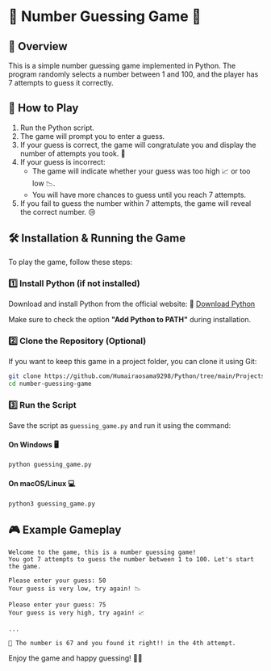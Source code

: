 # 🎯 Number Guessing Game 🎲

## 📝 Overview
This is a simple number guessing game implemented in Python. The program randomly selects a number between 1 and 100, and the player has 7 attempts to guess it correctly.

## 🚀 How to Play
1. Run the Python script.
2. The game will prompt you to enter a guess.
3. If your guess is correct, the game will congratulate you and display the number of attempts you took. 🎉
4. If your guess is incorrect:
   - The game will indicate whether your guess was too high 📈 or too low 📉.
   - You will have more chances to guess until you reach 7 attempts.
5. If you fail to guess the number within 7 attempts, the game will reveal the correct number. 😢


## 🛠 Installation & Running the Game
To play the game, follow these steps:

### 1️⃣ Install Python (if not installed)
Download and install Python from the official website:
🔗 [Download Python](https://www.python.org/downloads/)

Make sure to check the option **"Add Python to PATH"** during installation.

### 2️⃣ Clone the Repository (Optional)
If you want to keep this game in a project folder, you can clone it using Git:
```bash
git clone https://github.com/Humairaosama9298/Python/tree/main/Projects/number_guessing_game
cd number-guessing-game
```

### 3️⃣ Run the Script
Save the script as `guessing_game.py` and run it using the command:

#### On Windows 🖥️
```bash
python guessing_game.py
```

#### On macOS/Linux 💻
```bash
python3 guessing_game.py
```

## 🎮 Example Gameplay
```
Welcome to the game, this is a number guessing game!
You got 7 attempts to guess the number between 1 to 100. Let's start the game.

Please enter your guess: 50
Your guess is very low, try again! 📉

Please enter your guess: 75
Your guess is very high, try again! 📈

...

🎊 The number is 67 and you found it right!! in the 4th attempt.
```

Enjoy the game and happy guessing! 🎉🎲

